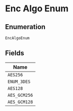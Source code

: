 
# Enc Algo Enum

## Enumeration

`EncAlgoEnum`

## Fields

| Name |
|  --- |
| `AES256` |
| `ENUM_3DES` |
| `AES128` |
| `AES_GCM256` |
| `AES_GCM128` |

